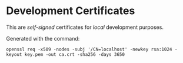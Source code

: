 # Development Certificates

This are *self-signed* certificates for *local* development purposes.

Generated with the command:

```shell
openssl req -x509 -nodes -subj '/CN=localhost' -newkey rsa:1024 -keyout key.pem -out ca.crt -sha256 -days 3650
```
